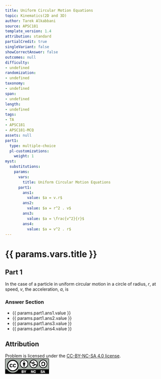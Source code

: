 ```yaml
---
title: Uniform Circular Motion Equations
topic: Kinematics(2D and 3D)
author: Tarek Alkabbani
source: APSC181
template_version: 1.4
attribution: standard
partialCredit: true
singleVariant: false
showCorrectAnswer: false
outcomes: null
difficulty:
- undefined
randomization:
- undefined
taxonomy:
- undefined
span:
- undefined
length:
- undefined
tags:
- TA
- APSC181
- APSC181-MCQ
assets: null
part1:
  type: multiple-choice
  pl-customizations:
    weight: 1
myst:
  substitutions:
    params:
      vars:
        title: Uniform Circular Motion Equations
      part1:
        ans1:
          value: $a = v.r$
        ans2:
          value: $a = r^2 . v$
        ans3:
          value: $a = \frac{v^2}{r}$
        ans4:
          value: $a = v^2 . r$
---
```

# {{ params.vars.title }}

## Part 1

In the case of a particle in uniform circular motion in a circle of radius, $r$, at speed, $v$, the acceleration, $a$, is

### Answer Section

- {{ params.part1.ans1.value }}
- {{ params.part1.ans2.value }}
- {{ params.part1.ans3.value }}
- {{ params.part1.ans4.value }}

## Attribution

Problem is licensed under the [CC-BY-NC-SA 4.0 license](https://creativecommons.org/licenses/by-nc-sa/4.0/).<br> ![The Creative Commons 4.0 license requiring attribution-BY, non-commercial-NC, and share-alike-SA license.](https://raw.githubusercontent.com/firasm/bits/master/by-nc-sa.png)
